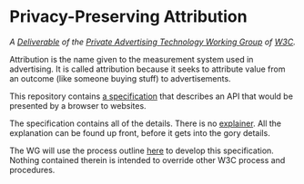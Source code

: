 # Privacy-Preserving Attribution

_A [Deliverable](https://www.w3.org/2024/11/wg-pat-charter.html#private-attribution) of the [Private Advertising Technology Working Group](https://www.w3.org/groups/wg/pat/) of [W3C](https://www.w3.org/)._

Attribution is the name given to the measurement system used in advertising. It is called attribution because it seeks to attribute value from an outcome (like someone buying stuff) to advertisements.

This repository contains [a specification](https://w3c.github.io/ppa/) that describes an API that would be presented by a browser to websites.

The specification contains all of the details. There is no [explainer](https://tag.w3.org/explainers/). All the explanation can be found up front, before it gets into the gory details.

The WG will use the process outline [here](process.md) to develop this specification. Nothing contained therein is intended to override other W3C process and procedures.
